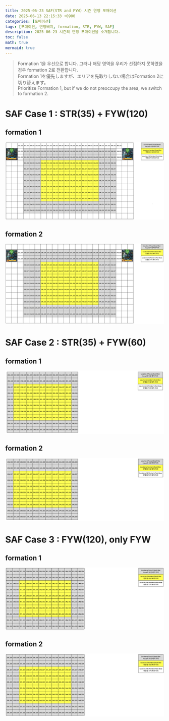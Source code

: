 ```yaml
---
title: 2025-06-23 SAF(STR and FYW) 시즌 연맹 포매이션
date: 2025-06-13 22:15:33 +0900
categories: [포매이션]
tags: [포매이션, 연맹배치, formation, STR, FYW, SAF]
description: 2025-06-23 시즌의 연맹 포매이션을 소개합니다.
toc: false
math: true
mermaid: true
---
```



> Formation 1을 우선으로 합니다. 그러나 해당 영역을 우리가 선점하지 못하였을 경우 formation 2로 전환합니다.<BR>
> Formation 1を優先しますが、エリアを先取りしない場合はFormation 2に切り替えます。<BR>
> Prioritize Formation 1, but if we do not preoccupy the area, we switch to formation 2.<BR>

# SAF Case 1 : STR(35) + FYW(120)
## formation 1

![2025-06-23-case1-formation1.png](/assets/img/2025-06-23-case1-formation1.png)


## formation 2

![2025-06-23-case1-formation2.png](/assets/img/2025-06-23-case1-formation2.png)


# SAF Case 2 : STR(35) + FYW(60)
## formation 1

![2025-06-23-case2-formation1.png](/assets/img/2025-06-23-case2-formation1.png)

## formation 2

![2025-06-23-case2-formation2.png](/assets/img/2025-06-23-case2-formation2.png)

# SAF Case 3 : FYW(120), only FYW
## formation 1

![2025-06-23-case3-formation1.png](/assets/img/2025-06-23-case3-formation1.png)

## formation 2

![2025-06-23-case3-formation2.png](/assets/img/2025-06-23-case3-formation2.png)
